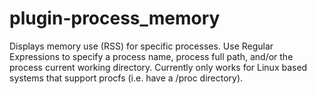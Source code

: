 plugin-process_memory
=====================

Displays memory use (RSS) for specific processes.
Use Regular Expressions to specify a process name, process full path, and/or the process current working directory.
Currently only works for Linux based systems that support procfs (i.e. have a /proc directory).
